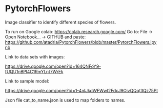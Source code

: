 # PytorchFlowers
Image classifier to identify different species of flowers.

To run on Google colab: 
https://colab.research.google.com/
Go to: File -> Open Notebook... -> GITHUB 
and paste:
https://github.com/atadria/PytorchFlowers/blob/master/PytorchFlowers.ipynb

Link to data sets with images: 

https://drive.google.com/open?id=164QNFoY9-fUQU1nBPl4C1RmYLnt7WrEk

Link to sample model:

https://drive.google.com/open?id=1-4nIJkdWFWwI2FdcJ9OivQQqt3Qz75Pt

Json file cat_to_name.json is used to map folders to names.
